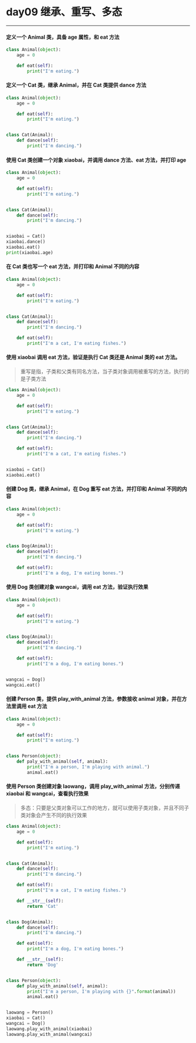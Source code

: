 # day09 继承、重写、多态

---
#### 定义一个 Animal 类，具备 age 属性，和 eat 方法

```python
class Animal(object):
    age = 0

    def eat(self):
        print("I'm eating.")
```

#### 定义一个 Cat 类，继承 Animal，并在 Cat 类提供 dance 方法

```python
class Animal(object):
    age = 0

    def eat(self):
        print("I'm eating.")


class Cat(Animal):
    def dance(self):
        print("I'm dancing.")
```

#### 使用 Cat 类创建一个对象 xiaobai，并调用 dance 方法、eat 方法，并打印 age

```python
class Animal(object):
    age = 0

    def eat(self):
        print("I'm eating.")


class Cat(Animal):
    def dance(self):
        print("I'm dancing.")


xiaobai = Cat()
xiaobai.dance()
xiaobai.eat()
print(xiaobai.age)
```

#### 在 Cat 类也写一个 eat 方法，并打印和 Animal 不同的内容

```python
class Animal(object):
    age = 0

    def eat(self):
        print("I'm eating.")


class Cat(Animal):
    def dance(self):
        print("I'm dancing.")

    def eat(self):
        print("I'm a cat, I'm eating fishes.")
```

#### 使用 xiaobai 调用 eat 方法，验证是执行 Cat 类还是 Animal 类的 eat 方法。
> 重写是指，子类和父类有同名方法，当子类对象调用被重写的方法，执行的是子类方法

```python
class Animal(object):
    age = 0

    def eat(self):
        print("I'm eating.")


class Cat(Animal):
    def dance(self):
        print("I'm dancing.")

    def eat(self):
        print("I'm a cat, I'm eating fishes.")


xiaobai = Cat()
xiaobai.eat()
```

#### 创建 Dog 类，继承 Animal，在 Dog 重写 eat 方法，并打印和 Animal 不同的内容

```python
class Animal(object):
    age = 0

    def eat(self):
        print("I'm eating.")


class Dog(Animal):
    def dance(self):
        print("I'm dancing.")

    def eat(self):
        print("I'm a dog, I'm eating bones.")
```

#### 使用 Dog 类创建对象 wangcai，调用 eat 方法，验证执行效果

```python
class Animal(object):
    age = 0

    def eat(self):
        print("I'm eating.")


class Dog(Animal):
    def dance(self):
        print("I'm dancing.")

    def eat(self):
        print("I'm a dog, I'm eating bones.")


wangcai = Dog()
wangcai.eat()
```

#### 创建 Person 类，提供 play_with_animal 方法，参数接收 animal 对象，并在方法里调用 eat 方法

```python
class Animal(object):
    age = 0

    def eat(self):
        print("I'm eating.")


class Person(object):
    def paly_with_animal(self, animal):
        print("I'm a person, I'm playing with animal.")
        animal.eat()
```

#### 使用 Person 类创建对象 laowang，调用 play_with_animal 方法，分别传递 xiaobai 和 wangcai，查看执行效果
> 多态：只要是父类对象可以工作的地方，就可以使用子类对象，并且不同子类对象会产生不同的执行效果

```python
class Animal(object):
    age = 0

    def eat(self):
        print("I'm eating.")


class Cat(Animal):
    def dance(self):
        print("I'm dancing.")

    def eat(self):
        print("I'm a cat, I'm eating fishes.")

    def __str__(self):
        return 'Cat'


class Dog(Animal):
    def dance(self):
        print("I'm dancing.")

    def eat(self):
        print("I'm a dog, I'm eating bones.")

    def __str__(self):
        return 'Dog'


class Person(object):
    def play_with_animal(self, animal):
        print("I'm a person, I'm playing with {}".format(animal))
        animal.eat()


laowang = Person()
xiaobai = Cat()
wangcai = Dog()
laowang.play_with_animal(xiaobai)
laowang.play_with_animal(wangcai)
```
